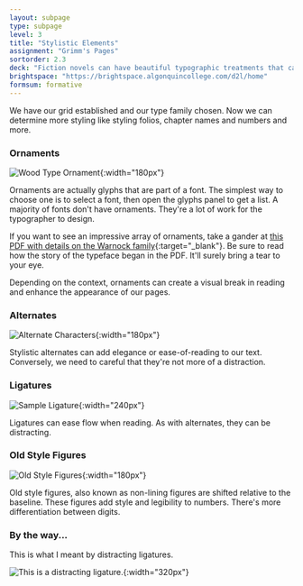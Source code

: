 ```yaml
---
layout: subpage
type: subpage
level: 3
title: "Stylistic Elements"
assignment: "Grimm's Pages"
sortorder: 2.3
deck: "Fiction novels can have beautiful typographic treatments that can include ornamental glyphs, rules and more. That's what well design here."
brightspace: "https://brightspace.algonquincollege.com/d2l/home"
formsum: formative
---
```

We have our grid established and our type family chosen. Now we can determine more styling like styling folios, chapter names and numbers and more.

### Ornaments

![Wood Type Ornament]({{site.url}}/svg/ornaments.svg){:width="180px"}

Ornaments are actually glyphs that are part of a font. The simplest way to choose one is to select a font, then open the glyphs panel to get a list. A majority of fonts don't have ornaments. They're a lot of work for the typographer to design.

If you want to see an impressive array of ornaments, take a gander at [this PDF with details on the Warnock family](https://www.adobe.com/content/dam/acom/en/products/type/pdfs/WarnockPro.pdf){:target="_blank"}. Be sure to read how the story of the typeface began in the PDF. It'll surely bring a tear to your eye.

Depending on the context, ornaments can create a visual break in reading and enhance the appearance of our pages.

### Alternates

![Alternate Characters]({{site.url}}/svg/alternates.svg){:width="180px"}

Stylistic alternates can add elegance or ease-of-reading to our text. Conversely, we need to careful that they're not more of a distraction.

### Ligatures

![Sample Ligature]({{site.url}}/svg/ligatures.svg){:width="240px"}

Ligatures can ease flow when reading. As with alternates, they can be distracting.

### Old Style Figures

![Old Style Figures]({{site.url}}/svg/old-style-figures.svg){:width="180px"}

Old style figures, also known as non-lining figures are shifted relative to the baseline. These figures add style and legibility to numbers. There's more differentiation between digits.

### By the way...

This is what I meant by distracting ligatures.

![This is a distracting ligature.]({{site.url}}/svg/distractions.svg){:width="320px"}

